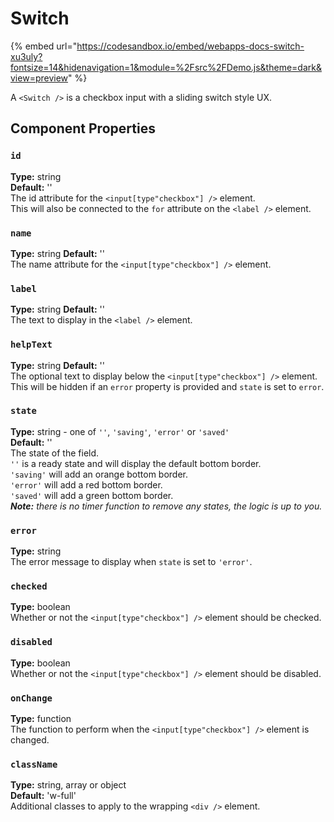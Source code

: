 # Switch

{% embed url="https://codesandbox.io/embed/webapps-docs-switch-xu3uly?fontsize=14&hidenavigation=1&module=%2Fsrc%2FDemo.js&theme=dark&view=preview" %}

A `<Switch />` is a checkbox input with a sliding switch style UX.

## Component Properties

### `id`

**Type:** string\
**Default:** ''\
The id attribute for the `<input[type"checkbox"] />` element.\
This will also be connected to the `for` attribute on the `<label />` element.

### `name`

**Type:** string
**Default:** ''\
The name attribute for the `<input[type"checkbox"] />` element.

### `label`

**Type:** string
**Default:** ''\
The text to display in the `<label />` element.

### `helpText`

**Type:** string
**Default:** ''\
The optional text to display below the `<input[type"checkbox"] />` element.\
This will be hidden if an `error` property is provided and `state` is set to `error`.

### `state`

**Type:** string - one of `''`, `'saving'`, `'error'` or `'saved'`\
**Default:** ''\
The state of the field.\
`''` is a ready state and will display the default bottom border.\
`'saving'` will add an orange bottom border.\
`'error'` will add a red bottom border.\
`'saved'` will add a green bottom border.\
 _**Note:** there is no timer function to remove any states, the logic is up to you._

### `error`

**Type:** string\
The error message to display when `state` is set to `'error'`.

### `checked`

**Type:** boolean\
Whether or not the `<input[type"checkbox"] />` element should be checked.

### `disabled`

**Type:** boolean\
Whether or not the `<input[type"checkbox"] />` element should be disabled.

### `onChange`

**Type:** function\
The function to perform when the `<input[type"checkbox"] />` element is changed.

### `className`

**Type:** string, array or object\
**Default:** 'w-full'\
Additional classes to apply to the wrapping `<div />` element.
